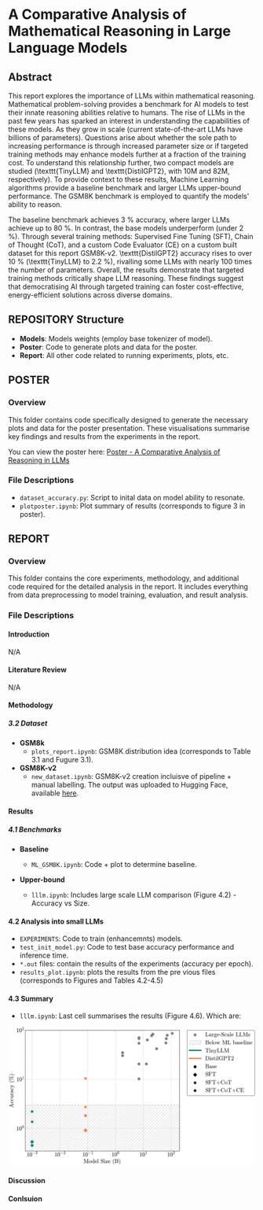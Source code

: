 # A Comparative Analysis of Mathematical Reasoning in Large Language Models

## Abstract
This report explores the importance of LLMs within mathematical reasoning. Mathematical problem-solving provides a benchmark for AI models to test their innate reasoning abilities relative to humans. The rise of LLMs in the past few years has sparked an interest in understanding the capabilities of these models. As they grow in scale (current state-of-the-art LLMs have billions of parameters). Questions arise about whether the sole path to increasing performance is through increased parameter size or if targeted training methods may enhance models further at a fraction of the training cost. To understand this relationship further, two compact models are studied (\texttt{TinyLLM} and \texttt{DistilGPT2}, with 10M and 82M, respectively). To provide context to these results, Machine Learning algorithms provide a baseline benchmark and larger LLMs upper-bound performance. The GSM8K benchmark is employed to quantify the models' ability to reason.

The baseline benchmark achieves 3 \% accuracy, where larger LLMs achieve up to 80 \%. In contrast, the base models underperform (under 2 \%). Through several training methods: Supervised Fine Tuning (SFT), Chain of Thought (CoT), and a custom Code Evaluator (CE) on a custom built dataset for this report GSM8K-v2. \texttt{DistilGPT2} accuracy rises to over 10 \% (\texttt{TinyLLM} to 2.2 \%), rivalling some LLMs with nearly 100 times the number of parameters. Overall, the results demonstrate that targeted training methods critically shape LLM reasoning. These findings suggest that democratising AI  through targeted training can foster cost-effective, energy-efficient solutions across diverse domains.

## REPOSITORY Structure
- **Models**: Models weights (employ base tokenizer of model). 
- **Poster**: Code to generate plots and data for the poster.
- **Report**: All other code related to running experiments, plots, etc.

## POSTER
### Overview
This folder contains code specifically designed to generate the necessary plots and data for the poster presentation. These visualisations summarise key findings and results from the experiments in the report. 

You can view the poster here:
[Poster - A Comparative Analysis of Reasoning in LLMs](Poster/Poster.pdf)

### File Descriptions
- `dataset_accuracy.py`: Script to inital data on model ability to resonate.
- `plotposter.ipynb`: Plot summary of results (corresponds to figure 3 in poster).

## REPORT
### Overview
This folder contains the core experiments, methodology, and additional code required for the detailed analysis in the report. It includes everything from data preprocessing to model training, evaluation, and result analysis.

### File Descriptions

#### Introduction
N/A

#### Literature Review
N/A

#### Methodology
##### 3.2 Dataset
- **GSM8k** 
    - `plots_report.ipynb`: GSM8K distribution idea (corresponds to Table 3.1 and Fugure 3.1).
- **GSM8K-v2**
    - `new_dataset.ipynb`: GSM8K-v2 creation incluisve of pipeline + manual labelling. The output was uploaded to Hugging Face, available [here](https://huggingface.co/datasets/addaia/gsm8k-v2).

#### Results

##### 4.1 Benchmarks

- **Baseline**
    - `ML_GSM8K.ipynb`: Code + plot to determine baseline.

- **Upper-bound**
    - `lllm.ipynb`: Includes large scale LLM comparison (Figure 4.2) - Accuracy vs Size. 

#### 4.2 Analysis into small LLMs

- `EXPERIMENTS`: Code to train (enhancemnts) models.
- `test_init_model.py`: Code to test base accuracy performance and inference time. 
- `*.out` files: contain the results of the experiments (accuracy per epoch).
- `results_plot.ipynb`: plots the results from the pre vious files (corresponds to Figures and Tables 4.2-4.5)

#### 4.3 Summary

- `lllm.ipynb`: Last cell summarises the results (Figure 4.6). Which are:

![Summary](./Report/summary_results.png)

#### Discussion

#### Conlsuion